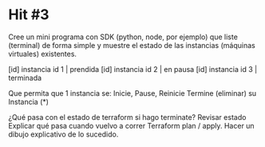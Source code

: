 # Hit #3
Cree un mini programa con SDK (python, node, por ejemplo) que liste (terminal) de forma simple y muestre el estado de las instancias (máquinas virtuales) existentes.

[id] instancia id 1 | prendida
[id] instancia id 2 | en pausa
[id] instancia id 3 | terminada

Que permita que 1 instancia se:
    Inicie, 
    Pause, 
    Reinicie
    Termine (eliminar) su Instancia (*)

¿Qué pasa con el estado de terraform si hago terminate?
Revisar estado
Explicar qué pasa cuando vuelvo a correr Terraform plan / apply.
Hacer un dibujo explicativo de lo sucedido.
